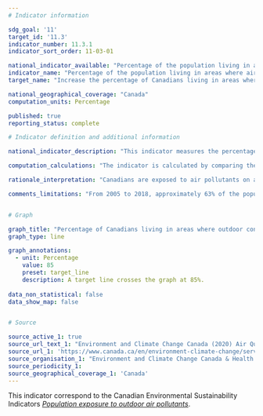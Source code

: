 ```yaml
---
# Indicator information

sdg_goal: '11'
target_id: '11.3'
indicator_number: 11.3.1
indicator_sort_order: 11-03-01

national_indicator_available: "Percentage of the population living in areas where air pollutants concentrations are less or equal to the 2020 Canadian Ambient Air Quality Standards"
indicator_name: "Percentage of the population living in areas where air pollutants concentrations are less or equal to the 2020 Canadian Ambient Air Quality Standards"
target_name: "Increase the percentage of Canadians living in areas where air pollutants concentrations are less or equal to the standards from 60% in 2005 to 85% in 2030"

national_geographical_coverage: "Canada"
computation_units: Percentage

published: true
reporting_status: complete

# Indicator definition and additional information

national_indicator_description: "This indicator measures the percentage of the population living in areas where outdoor concentrations of air pollutants were below the 2020 standards. The Canadian Ambient Air Quality Standards (CAAQS, the standards) are health and environmental-based outdoor air quality objectives for pollutant concentrations in the air. The standards are intended to further protect human health and the environment and to drive continuous improvement in air quality across Canada. <em>(ECCC)</em>" 

computation_calculations: "The indicator is calculated by comparing the spatially averaged pollutant concentration for each geographical area with the respective 2020 Canadian Ambient Air Quality Standards (CAAQS, the standards). The total population of all geographical areas where the average concentrations for all pollutants are less than or equal to the respective standards are compared to the national population. <em>(ECCC)</em>"

rationale_interpretation: "Canadians are exposed to air pollutants on a daily basis, and this exposure can result in adverse health effects. Exposure to some air pollutants, even at low levels, has been linked to increased heart and respiratory problems, leading to increased hospitalization, emergency room visits and premature death. To better inform Canadians, an indicator was devised that monitors general improvements to air quality using the 2020 Canadian Ambient Air Quality Standards. <em>(ECCC)</em>"

comments_limitations: "From 2005 to 2018, approximately 63% of the population lived in areas covered by selected air quality monitoring stations that meet the data completeness criteria. The indicator assumes that the remainder of the population lives in areas where outdoor concentrations of ozone, fine particulate matter, sulphur dioxide and nitrogen dioxide are less than or equal to their 2020 standards. Populations in northern regions of the country have less coverage, as monitoring stations tend to be situated near urban areas with a higher population density. <em>(ECCC)</em>"


# Graph

graph_title: "Percentage of Canadians living in areas where outdoor concentrations of air pollutants were below the 2020 Canadian Ambient Air Quality Standards"
graph_type: line

graph_annotations:
  - unit: Percentage
    value: 85
    preset: target_line
    description: A target line crosses the graph at 85%.
    
data_non_statistical: false
data_show_map: false


# Source

source_active_1: true
source_url_text_1: "Environment and Climate Change Canada (2020) Air Quality Research Division. Health Canada (2020) Air Health Effects Assessment Division"
source_url_1: 'https://www.canada.ca/en/environment-climate-change/services/environmental-indicators/population-exposure-outdoor-air-pollutants.html'
source_organisation_1: "Environment and Climate Change Canada & Health Canada"
source_periodicity_1:
source_geographical_coverage_1: 'Canada'
---
```

This indicator correspond to the Canadian Environmental Sustainability Indicators <a href="https://www.canada.ca/en/environment-climate-change/services/environmental-indicators/population-exposure-outdoor-air-pollutants.html"> <em>Population exposure to outdoor air pollutants</em></a>.
